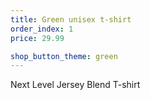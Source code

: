 ```yaml
---
title: Green unisex t-shirt
order_index: 1
price: 29.99

shop_button_theme: green
---
```


Next Level Jersey Blend T-shirt
